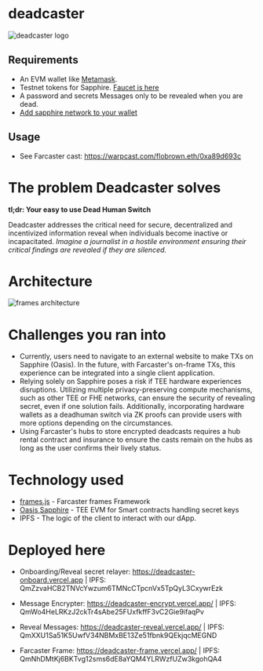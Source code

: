 # deadcaster
![deadcaster logo](https://i.imgur.com/8HQSADp.png)


## Requirements

- An EVM wallet like [Metamask](https://metamask.io/download/). 
- Testnet tokens for Sapphire. [Faucet is here](https://faucet.testnet.oasis.io/)
- A password and secrets Messages only to be revealed when you are dead.
- [Add sapphire network to your wallet](https://chainlist.org/?testnets=true&search=oasis+sapphire+testnet)

## Usage

- See Farcaster cast: <https://warpcast.com/flobrown.eth/0xa89d693c>

# The problem Deadcaster solves

**tl;dr: Your easy to use Dead Human Switch**

Deadcaster addresses the critical need for secure, decentralized and incentivized information reveal when individuals become inactive or incapacitated.
_Imagine a journalist in a hostile environment ensuring their critical findings are revealed if they are silenced._

# Architecture

![frames architecture](https://i.imgur.com/Edh6o8u.jpeg)

# Challenges you ran into

- Currently, users need to navigate to an external website to make TXs on Sapphire (Oasis). In the future, with Farcaster's on-frame TXs, this experience can be integrated into a single client application.
- Relying solely on Sapphire poses a risk if TEE hardware experiences disruptions. Utilizing multiple privacy-preserving compute mechanisms, such as other TEE or FHE networks, can ensure the security of revealing secret, even if one solution fails. Additionally, incorporating hardware wallets as a deadhuman switch via ZK proofs can provide users with more options depending on the circumstances.
- Using Farcaster's hubs to store encrypted deadcasts requires a hub rental contract and insurance to ensure the casts remain on the hubs as long as the user confirms their lively status.

# Technology used

- [frames.js](https://framesjs.org/) - Farcaster frames Framework
- [Oasis Sapphire](https://oasisprotocol.org/sapphire) - TEE EVM for Smart contracts handling secret keys
- IPFS - The logic of the client to interact with our dApp.

# Deployed here

- Onboarding/Reveal secret relayer:
  https://deadcaster-onboard.vercel.app | IPFS: QmZzvaHCB2TNVcYwzum6TMNcCTpcnVx5TpQyL3CxywrEzk

- Message Encrypter:
  https://deadcaster-encrypt.vercel.app/ | IPFS: QmWo4HeLRKzJ2ckTr4sAbe25FUxfkffF3vC2Gie9ifaqPv

- Reveal Messages:
  https://deadcaster-reveal.vercel.app/ | IPFS: QmXXU1Sa51K5UwfV34NBMxBE13Ze51fbnk9QEkjqcMEGND

- Farcaster Frame:
  https://deadcaster-frame.vercel.app/ | IPFS: QmNhDMtKj6BKTvg12sms6dE8aYQM4YLRWzfUZw3kgohQA4
